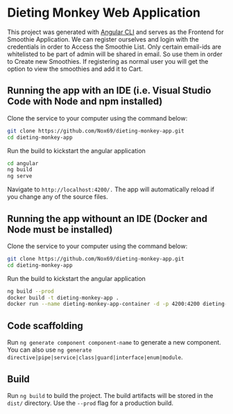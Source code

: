 # Dieting Monkey Web Application

This project was generated with [Angular CLI](https://github.com/angular/angular-cli) and serves as the Frontend for Smoothie Application.
We can register ourselves and login with the credentials in order to Access the Smoothie List.
Only certain email-ids are whitelisted to be part of admin will be shared in email. So use them in order to Create new Smoothies.
If registering as normal user you will get the option to view the smoothies and add it to Cart.

## Running the app with an IDE (i.e. Visual Studio Code with Node and npm installed)

Clone the service to your computer using the command below:
```sh
git clone https://github.com/Nox69/dieting-monkey-app.git
cd dieting-monkey-app
```

Run the build to kickstart the angular application
```sh
cd angular
ng build
ng serve
```

Navigate to `http://localhost:4200/.` The app will automatically reload if you change any of the source files.

## Running the app withount an IDE (Docker and Node must be installed)

Clone the service to your computer using the command below:
```sh
git clone https://github.com/Nox69/dieting-monkey-app.git
cd dieting-monkey-app
```

Run the build to kickstart the angular application
```sh
ng build --prod
docker build -t dieting-monkey-app .
docker run --name dieting-monkey-app-container -d -p 4200:4200 dieting-monkey-app
```


## Code scaffolding

Run `ng generate component component-name` to generate a new component. You can also use `ng generate directive|pipe|service|class|guard|interface|enum|module`.

## Build

Run `ng build` to build the project. The build artifacts will be stored in the `dist/` directory. Use the `--prod` flag for a production build.